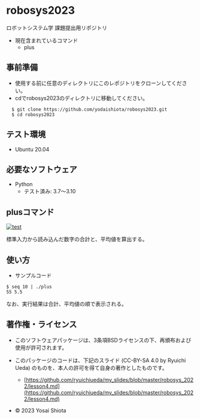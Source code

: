 # robosys2023
ロボットシステム学 課題提出用リポジトリ
* 現在含まれているコマンド
  * plus

## 事前準備
* 使用する前に任意のディレクトリにこのレポジトリをクローンしてください。
* cdでrobosys2023のディレクトリに移動してください。
```
  $ git clone https://github.com/yodaishiota/robosys2023.git
  $ cd robosys2023
```

## テスト環境
* Ubuntu 20.04

## 必要なソフトウェア
* Python
  * テスト済み: 3.7～3.10

## plusコマンド
[![test](https://github.com/yodaishiota/robosys2023/actions/workflows/test.yml/badge.svg)](https://github.com/yodaishiota/robosys2023/actions/workflows/test.yml)

標準入力から読み込んだ数字の合計と、平均値を算出する。

## 使い方
* サンプルコード
```
$ seq 10 | ./plus
55 5.5
```
なお、実行結果は合計、平均値の順で表示される。

## 著作権・ライセンス
* このソフトウェアパッケージは、3条項BSDライセンスの下、再頒布および使用が許可されます。

* このパッケージのコードは、下記のスライド (CC-BY-SA 4.0 by Ryuichi Ueda) のものを、本人の許可を得て自身の著作としたものです。
	* [https://github.com/ryuichiueda/my_slides/blob/master/robosys_2022/lesson4.md](https://github.com/ryuichiueda/my_slides/blob/master/robosys_2022/lesson4.md)

* © 2023 Yosai Shiota
